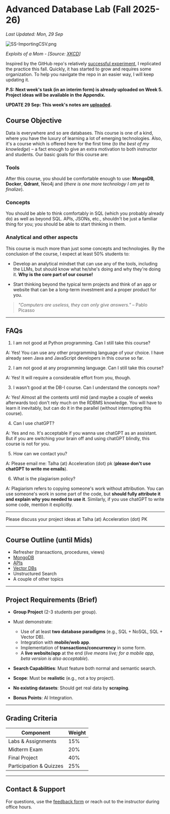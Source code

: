 # Advanced Database Lab (Fall 2025-26)

_Last Updated: Mon, 29 Sep_


![SS-ImportingCSV.png](https://www.explainxkcd.com/wiki/images/5/5f/exploits_of_a_mom.png "Exploits of a Mom - XKCD")

*Exploits of a Mom - [Source: [XKCD](https://bobby-tables.com/)]*

Inspired by the GitHub repo's relatively [successful experiment](https://github.com/EngineerKhan/Python-ML), I replicated the practice this fall. Quickly, it has started to grow and requires some organization. To help you navigate the repo in an easier way, I will keep updating it.

**P.S: Next week's task (in an interim form) is already uploaded on Week 5. Project ideas will be available in the Appendix.** 

**UPDATE 29 Sep: This week's notes are [uploaded](https://github.com/EngineerKhan/AdvDBClass/blob/main/Week5/Hybrid%20Search.md).**

## Course Objective

Data is everywhere and so are databases. This course is one of a kind, where you have the luxury of learning a lot of emerging technologies. Also, it's a course which is offered here for the first time (_to the best of my knowledge_) – a fact enough to give an extra motivation to both instructor and students. Our basic goals for this course are:

### Tools

After this course, you should be comfortable enough to use: **MongoDB**, **Docker**, **Qdrant**, Neo4j and (_there is one more technology I am yet to finalize_).

### Concepts

You should be able to think comfortably in SQL (which you probably already do) as well as beyond SQL. APIs, JSONs, etc., shouldn't be just a familiar thing for you; you should be able to start thinking in them.

### Analytical and other aspects

This course is much more than just some concepts and technologies. By the conclusion of the course, I expect at least 50% students to:

- Develop an analytical mindset that can use any of the tools, including the LLMs, but should know what he/she's doing and why they're doing it. **Why is the core part of our course!**
  
- Start thinking beyond the typical term projects and think of an app or website that can be a long-term investment and a proper product for you.

> _"Computers are useless, they can only give answers."_ – Pablo Picasso

---

## FAQs

1. I am not good at Python programming. Can I still take this course?

A: Yes! You can use any other programming language of your choice. I have already seen Java and JavaScript developers in this course so far.

2. I am not good at any programming language. Can I still take this course?

A: Yes! It will require a considerable effort from you, though.

3. I wasn't good at the DB-I course. Can I understand the concepts now?

A: Yes! Almost all the contents until mid (and maybe a couple of weeks afterwards too) don't rely much on the RDBMS knowledge. You will have to learn it inevitably, but can do it in the parallel (without interrupting this course).

4. Can I use chatGPT?

A: Yes and no. It's acceptable if you wanna use chatGPT as an assistant. But if you are switching your brain off and using chatGPT blindly, this course is not for you.

5. How can we contact you?

A: Please email me: Talha (at) Acceleration (dot) pk (**please don't use chatGPT to write me emails**).

6. What is the plagiarism policy?

A: Plagiarism refers to copying someone's work without attribution. You can use someone's work in some part of the code, but **should fully attribute it and explain why you needed to use it**. Similarly, if you use chatGPT to write some code, mention it explicitly.



---

Please discuss your project ideas at Talha (at) Acceleration (dot) PK

---

## Course Outline (until Mids)

- Refresher (transactions, procedures, views)
- [MongoDB](https://github.com/EngineerKhan/AdvDBClass/tree/main/Week2)
- [APIs](https://github.com/EngineerKhan/AdvDBClass/tree/main/Week3)
- [Vector DBs](https://github.com/EngineerKhan/AdvDBClass/tree/main/Week4)
- Unstructured Search
- A couple of other topics



---

## Project Requirements (Brief)

- **Group Project** (2-3 students per group).
- Must demonstrate:
  - Use of at least **two database paradigms** (e.g., SQL + NoSQL, SQL + Vector DB).
  - Integration with **mobile/web app**.
  - Implementation of **transactions/concurrency** in some form.
  - A **live website/app** at the end (_live means live; for a mobile app, beta version is also acceptable_).

- **Search Capabilities**: Must feature both normal and semantic search.
- **Scope**: Must be **realistic** (e.g., not a toy project).
- **No existing datasets**: Should get real data by **scraping**.
- **Bonus Points**: AI Integration.


---

## Grading Criteria

| Component               | Weight |
|-------------------------|--------|
| Labs & Assignments      | 15%    |
| Midterm Exam            | 20%    |
| Final Project           | 40%    |
| Participation & Quizzes | 25%    |


---

## Contact & Support

For questions, use the [feedback form](https://forms.cloud.microsoft/r/HJcN3zYDZQ) or reach out to the instructor during office hours.
